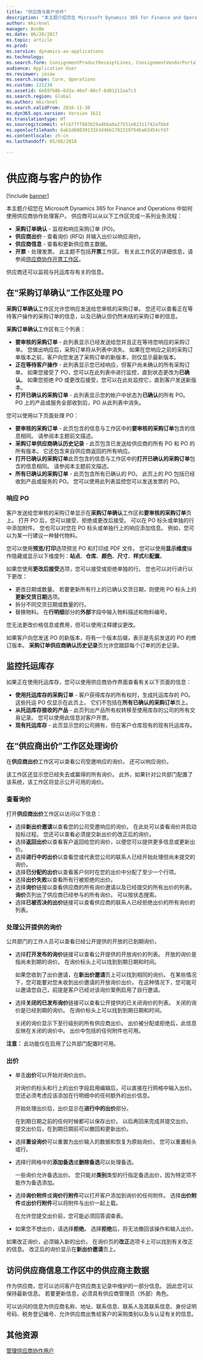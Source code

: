 ```yaml
---
title: "供应商与客户协作"
description: "本主题介绍您在 Microsoft Dynamics 365 for Finance and Operations 中如何使用供应商协作处理采购订单和监控托运库存。"
author: mkirknel
manager: AnnBe
ms.date: 06/20/2017
ms.topic: article
ms.prod: 
ms.service: dynamics-ax-applications
ms.technology: 
ms.search.form: ConsignmentProductReceiptLines, ConsignmentVendorPortalOnHand, PurchVendorPortalConfirmedOrders, PurchVendorPortalOriginalOrder, PurchVendorPortalResponsesHistoryList, PurchVendorPortalResponsesPart
audience: Application User
ms.reviewer: josaw
ms.search.scope: Core, Operations
ms.custom: 221234
ms.assetid: 6e69fb8b-6d3a-46ef-88cf-6d01212aa7c3
ms.search.region: Global
ms.author: mkirknel
ms.search.validFrom: 2016-11-30
ms.dyn365.ops.version: Version 1611
ms.translationtype: HT
ms.sourcegitcommit: efcb77ff883b29a4bbaba27551e02311742afbbd
ms.openlocfilehash: 6ab1d60839131b3d4bb1782319754ba63d54cfd7
ms.contentlocale: zh-cn
ms.lasthandoff: 05/08/2018

---
```


# <a name="vendor-collaboration-with-customers"></a>供应商与客户的协作

[!include [banner](../includes/banner.md)]

本主题介绍您在 Microsoft Dynamics 365 for Finance and Operations 中如何使用供应商协作处理客户。 供应商可以从以下工作区完成一系列业务流程：

- **采购订单确认** - 监视和响应采购订单 (PO)。
- **供应商出价** - 查看询价 (RFQ) 并输入出价以响应询价。
- **供应商信息** - 查看和更新供应商主数据。
- **开票** - 处理发票。 此主题不包括**开票**工作区。 有关此工作区的详细信息，请参阅[供应商协作开票工作区](../../financials/accounts-payable/vendor-portal-invoicing-workspace.md)。

供应商还可以监视与托运库存有关的信息。

## <a name="working-with-pos-in-the-purchase-order-confirmation-workspace"></a>在“采购订单确认”工作区处理 PO

**采购订单确认**工作区允许您响应发送给您审核的采购订单。 您还可以查看正在等待客户操作的采购订单的信息，以及已确认但仍然未结的采购订单的信息。

**采购订单确认**工作区有三个列表：

- **要审核的采购订单** - 此列表显示已经发送给您并且正在等待您响应的采购订单。 您做出响应后，采购订单将从列表中消失。 如果在您响应之前的采购订单版本之前，客户向您发送了采购订单的新版本，则仅显示最新版本。
- **正在等待客户操作** - 此列表显示您已经响应，但客户尚未确认的所有采购订单。 如果您接受了 PO，您可以在此列表中进行监控，直到状态更改为**已确认**。 如果您拒绝 PO 或更改后接受，您可以在此处监控它，直到客户发送新版本。
- **打开已确认的采购订单** - 此列表显示您的帐户中状态为**已确认**的所有 PO。 PO 上的产品或服务全部收到后，PO 从此列表中消失。

您可以使用以下页面处理 PO：

- **要审核的采购订单** - 此页包含的信息与工作区中的**要审核的采购订单**包含的信息相同。 请参阅本主题前文描述。
- **采购订单供应商确认历史记录** - 此页包含已发送给供应商的所有 PO 和 PO 的所有版本。 它还包含来自供应商返回的所有响应。
- **打开已确认的采购订单**此页包含的信息与工作区中的**打开已确认的采购订单**包含的信息相同。 请参阅本主题前文描述。
- **所有已确认的采购订单** - 此页包含所有已确认的 PO。 此页上的 PO 包括已经收到产品或服务的 PO。 您可以使用此列表监控您可以发送发票的 PO。

### <a name="responding-to-pos"></a>响应 PO

客户发送给您审核的采购订单显示在**采购订单确认**工作区和**要审核的采购订单**页上。 打开 PO 后，您可以接受、拒绝或更改后接受。 可以在 PO 标头或单独的行中添加附件。 您也可以对您在 PO 标头或单独行上的响应添加信息。 例如，您可以为某一行建议一种替代物料。

您可以使用**预览/打印**选项预览 PO 和打印成 PDF 文件。 您可以使用**显示维度**操作隐藏或显示以下维度列：**站点**、**仓库**、**颜色**、**尺寸**、**样式**和**配置**。 

如果您使用**更改后接受**选项，您可以接受或拒绝单独的行。 您也可以对行进行以下更改：

- 更改日期或数量。 若要更新所有行上的已确认交货日期，则使用 PO 标头上的**更新交货日期**选项。
- 拆分不同交货日期或数量的行。
- 替换物料。  在**行明细**部分的**外部**字段中输入物料描述和物料编号。

您无法更改价格信息或费用，但可以使用注释建议更改。

如果客户向您发送 PO 的新版本，将有一个版本后缀，表示是先前发送的 PO 的修订版本。 **采购订单供应商确认历史记录**页允许您跟踪每个订单的历史记录。

## <a name="monitoring-consignment-inventory"></a>监控托运库存

如果正在使用托运库存，您可以使用供应商协作界面查看有关以下页面的信息：

- **使用托运库存的采购订单** - 客户获得库存的所有权时，生成托运库存的 PO。 这些托运 PO 仅显示在此页上。 它们不包括在**所有已确认的采购订单**页上。
- **从托运库存接收的产品** - 此页列出产品所有权转移至使用库存的公司的所有交易记录。 您可以使用此信息对客户开票。
- **现有托运库存** - 此页显示您的公司拥有，但在客户仓库现有的现有托运库存。

## <a name="working-with-rfqs-in-the-vendor-bidding-workspace"></a>在“供应商出价”工作区处理询价

在**供应商出价**工作区可以查看公司受邀响应的询价。 还可以响应询价。 

该工作区还显示您已经失去或赢得的所有询价。 此外，如果针对公共部门配置了该系统，该工作区将显示公开可用的询价。

### <a name="viewing-rfqs"></a>查看询价

打开**供应商出价**工作区以访问以下信息：

- 选择**新出价邀请**以查看您的公司受邀响应的询价。 在此处可以查看询价并启动投标过程。 您还可以查看必须提交新出价的改正后的询价。
- 选择**返回出价**以查看客户返回给您的询价，以便您可以提供更多信息或更新出价。
- 选择**进行中的出价**以查看您或代表您公司的联系人已经开始处理但尚未提交的询价。
- 选择**已分配的出价**以查看客户何时在您的出价中分配了至少一个行项。
- 选择**出价失败**以查看所有行被拒绝的出价。
- 选择**询价**链接以查看供应商的所有询价邀请以及已经提交的所有出价的列表。 **询价**页列出了供应商已经参与的所有询价。 可以按状态搜索。
- 选择**已被否决的出价**链接可以查看供应商的联系人已经拒绝出价的所有询价的列表。

### <a name="working-with-rfqs-that-are-publicly-available"></a>处理公开提供的询价

公共部门的工作人员可以查看已经公开提供的开放的已到期询价。

- 选择**打开发布的询价**链接可以查看公开提供的开放询价的列表。 开放的询价是指尚未到期的询价。 在询价标头上可以找到到期日期和时间。

    如果您收到了出价邀请，在**新出价邀请**页上可以找到相同的询价。 在某些情况下，您可能要对您未收到出价邀请的开放询价出价。 在这种情况下，您可能可以邀请您自己，前提是客户已经对该询价案例启用了自行邀请。

- 选择**关闭的已发布询价**链接可以查看公开提供的已关闭询价的列表。 关闭的询价是已经到期的询价。 在询价标头上可以找到到期日期和时间。

    关闭的询价显示下至行级别的所有供应商出价。 出价被分配或拒绝后，此信息反映在关闭的询价中。 出价中包括的任何附件也可用。

**注意：** 此功能仅在启用了公共部门配置时可用。

### <a name="bidding"></a>出价

- 单击**出价**可以开始对询价出价。

    对询价的标头和行上的出价字段启用编辑后，可以直接在行网格中输入出价。 您还必须考虑应该添加在行明细中的任何额外的出价信息。

    开始处理出价后，出价显示在**进行中的出价**部分。

    在到期日期之前的任何时候都可以保存出价。 以后再回来完成并提交出价。 提交出价后，在到期日期前可以撤回和更新出价。

- 选择**重设询价**可以重置为出价输入的数据和恢复为原始询价。 您可以重置标头或行。
- 选择行网格中的**添加备选**或**删除备选**可以处理备选。

    一些询价允许备选出价。 您只能对**类别**类型的行指定备选出价，因为特定项不能作为备选添加。 

- 选择**询价附件**或**询价行附件**可以打开客户添加到询价的任何附件。 选择**出价附件**或**出价行附件**可以将附件与出价一起上载。

    在允许您提交出价前，您可能必须回答调查表。

- 如果您不想出价，请选择**拒绝**。 选择**拒绝**后，将无法撤回该操作和输入出价。

如果改正询价，必须输入新的出价。 在询价页的**改正**选项卡上可以找到有关改正的信息。 改正后的询价显示在**新出价邀请**页上。

## <a name="accessing-vendor-master-data-in-the-vendor-information-workspace"></a>访问供应商信息工作区中的供应商主数据

作为供应商，您可以访问客户在供应商主记录中维护的一部分信息。 因此您可以保持最新信息。 若要更新信息，必须具有供应商管理员（外部）角色。

可以访问的信息为供应商名称、地址、联系信息、联系人及其联系信息、身份证明号码、税务登记编号、允许供应商出售给客户的采购类别以及与认证有关的信息。

## <a name="additional-resources"></a>其他资源

[管理供应商协作用户](manage-vendor-collaboration-users.md)

